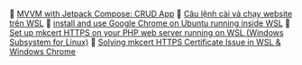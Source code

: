 🔗 [MVVM with Jetpack Compose:  CRUD App](https://harrypage.hashnode.dev/mvvm-with-jetpack-compose-crud-app)
🔗 [Câu lệnh cài và chạy website trên WSL](https://harrypage.hashnode.dev/cau-lenh-cai-va-chay-website-tren-wsl)
🔗 [install and use Google Chrome on Ubuntu running inside WSL](https://harrypage.hashnode.dev/install-and-use-google-chrome-on-ubuntu-running-inside-wsl)
🔗 [Set up mkcert HTTPS on your PHP web server running on WSL (Windows Subsystem for Linux)](https://harrypage.hashnode.dev/set-up-mkcert-https-on-your-php-web-server-running-on-wsl-windows-subsystem-for-linux)
🔗 [Solving mkcert HTTPS Certificate Issue in WSL & Windows Chrome](https://harrypage.hashnode.dev/solving-mkcert-https-certificate-issue-in-wsl-windows-chrome)
